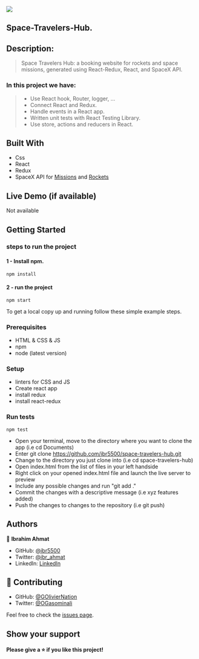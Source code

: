 ![](https://img.shields.io/badge/Microverse-blueviolet)

## Space-Travelers-Hub.

## Description:

> Space Travelers Hub: a booking website for rockets and space missions, generated using React-Redux, React, and SpaceX API.

### In this project we have:

> - Use React hook, Router, logger, ...
> - Connect React and Redux.
> - Handle events in a React app.
> - Written unit tests with React Testing Library.
> - Use store, actions and reducers in React.

## Built With

- Css
- React
- Redux
- SpaceX API for [Missions](https://api.spacexdata.com/v3/missions) and [Rockets](https://api.spacexdata.com/v3/rockets)

## Live Demo (if available)

Not available

## Getting Started

### steps to run the project

#### 1 - Install npm.

```
npm install
```

#### 2 - run the project

```
npm start
```

To get a local copy up and running follow these simple example steps.

### Prerequisites

- HTML & CSS & JS
- npm
- node (latest version)

### Setup

- linters for CSS and JS
- Create react app
- install redux
- install react-redux

### Run tests

```
npm test
```
- Open your terminal, move to the directory where you want to clone the app (i.e cd Documents)
- Enter git clone https://github.com/ibr5500/space-travelers-hub.git
- Change to the directory you just clone into (i.e cd space-travelers-hub)
- Open index.html from the list of files in your left handside
- Right click on your opened index.html file and launch the live server to preview
- Include any possible changes and run "git add ."
- Commit the changes with a descriptive message (i.e xyz features added)
- Push the changes to changes to the repository (i.e git push)

## Authors

👤 **Ibrahim Ahmat**

- GitHub: [@ibr5500](https://github.com/ibr5500)
- Twitter: [@ibr_ahmat](https://twitter.com/ibr_ahmat)
- LinkedIn: [LinkedIn](https://www.linkedin.com/in/ibrahim-ahmat-b5513b1a6/)

## 🤝 Contributing

- GitHub: [@GOlivierNation](https://github.com/GOlivierNation)
- Twitter: [@OGasominali](https://twitter.com/OGasominali)

Feel free to check the [issues page](../../issues/).

## Show your support

#### Please give a ⭐️ if you like this project!
